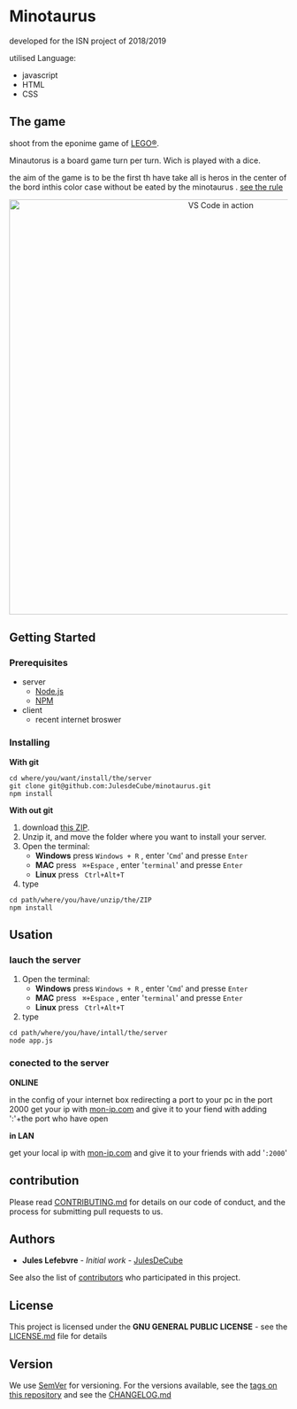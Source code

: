 <!--
@file README.md
@author Jules Lefebvre <juleslefebvre.10@outlook.fr>
@date 2019/01/06
@project minotaurus (https://github.com/JulesdeCube/minotaurus).
@copyright Copyright (c) 2019 Jules Lefebvre.

@license GNU-GPL
 This file is part of minotaurus (https://github.com/JulesdeCube/minotaurus).
 Copyright (c) 2019 Jules Lefebvre.
 minotaurus is free software: you can redistribute it and/or modify
 it under the terms of the GNU General Public License as published by
 the Free Software Foundation, either version 3 of the License, or
 (at your option) any later version.
 
 This program is distributed in the hope that it will be useful,
 but WITHOUT ANY WARRANTY; without even the implied warranty of
 MERCHANTABILITY or FITNESS FOR A PARTICULAR PURPOSE.  See the
 GNU General Public License for more details.
 
 You should have received a copy of the GNU General Public License
 along with minotaurus.  If not, see <https://www.gnu.org/licenses/>.
-->

# Minotaurus
developed for the ISN project of 2018/2019

utilised Language:
- javascript
- HTML
- CSS
## The game
shoot from the eponime game of [LEGO®](https://shop.lego.com/fr-FR/Minotaurus-3841?p=384).

Minautorus is a board game turn per turn. Wich is played with a dice.

the aim of the game is to be the first th have take all is heros in the center of the bord inthis color case without be eated by the minotaurus . [see the rule](doc/RULE.md)
<p align="center">
  <img alt="VS Code in action" width="750" src="https://sh-s7-live-s.legocdn.com/is/image/LEGO/3841?fit=constrain,1&wid=1000&hei=2000&fmt=png">
</p>

## Getting Started

### Prerequisites
- server
  - [Node.js](https://nodejs.org/en/)
  - [NPM](https://www.npmjs.com/)
- client
  - recent internet broswer

### Installing
**With git**
```
cd where/you/want/install/the/server
git clone git@github.com:JulesdeCube/minotaurus.git
npm install
```
**With out git**

1. download [this ZIP](https://github.com/JulesdeCube/minotaurus/archive/master.zip).
2. Unzip it, and move the folder where you want to install your server.
3. Open the terminal:
   - **Windows** press ``Windows + R`` , enter '``Cmd``' and presse `Enter`
   - **MAC** press `` ⌘+Espace`` , enter '``terminal``' and presse `Enter`
   - **Linux** press `` Ctrl+Alt+T``
4. type
```
cd path/where/you/have/unzip/the/ZIP
npm install
```

## Usation
### lauch the server
1. Open the terminal:
    - **Windows** press ``Windows + R`` , enter '``Cmd``' and presse `Enter`
    - **MAC** press `` ⌘+Espace`` , enter '``terminal``' and presse `Enter`
    - **Linux** press `` Ctrl+Alt+T``
2. type
```
cd path/where/you/have/intall/the/server
node app.js
```

### conected to the server
**ONLINE**

in the config of your internet box redirecting a port to your pc in the port 2000
get your ip with [mon-ip.com](http://www.mon-ip.com/adresse-ip-locale.php) and give it to your fiend with adding ':'+the port who have open  


**in LAN**

get your local ip with [mon-ip.com](http://www.mon-ip.com/adresse-ip-locale.php) and give it to your friends with add '`:2000`'

## contribution
Please read [CONTRIBUTING.md](https://gist.github.com/PurpleBooth/b24679402957c63ec426) for details on our code of conduct, and the process for submitting pull requests to us.

## Authors

* **Jules Lefebvre** - *Initial work* - [JulesDeCube](https://github.com/JulesDeCube)

See also the list of [contributors](https://github.com/JulesDeCube/Minotaurus/contributors) who participated in this project.

## License

This project is licensed under the **GNU GENERAL PUBLIC LICENSE** - see the [LICENSE.md](LICENSE.md) file for details


## Version

We use [SemVer](http://semver.org/) for versioning. For the versions available, see the [tags on this repository](https://github.com/your/project/tags) and see the [CHANGELOG.md](CHANGELOG.md)